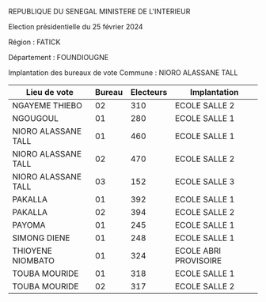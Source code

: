 REPUBLIQUE DU SENEGAL MINISTERE DE L'INTERIEUR

Election présidentielle du 25 février 2024

Région : FATICK

Département : FOUNDIOUGNE

Implantation des bureaux de vote Commune : NIORO ALASSANE TALL

| Lieu de vote | Bureau | Electeurs | Implantation |
| - | - | - | - |
| NGAYEME THIEBO | 02 | 310 | ECOLE SALLE 2 |
| NGOUGOUL | 01 | 280 | ECOLE SALLE 1 |
| NIORO ALASSANE TALL | 01 | 460 | ECOLE SALLE 1 |
| NIORO ALASSANE TALL | 02 | 470 | ECOLE SALLE 2 |
| NIORO ALASSANE TALL | 03 | 152 | ECOLE SALLE 3 |
| PAKALLA | 01 | 392 | ECOLE SALLE 1 |
| PAKALLA | 02 | 394 | ECOLE SALLE 2 |
| PAYOMA | 01 | 245 | ECOLE SALLE 1 |
| SIMONG DIENE | 01 | 248 | ECOLE SALLE 1 |
| THIOYENE NIOMBATO | 01 | 324 | ECOLE ABRI PROVISOIRE |
| TOUBA MOURIDE | 01 | 318 | ECOLE SALLE 1 |
| TOUBA MOURIDE | 02 | 317 | ECOLE SALLE 2 |

<!-- PageNumber="15/20" -->
